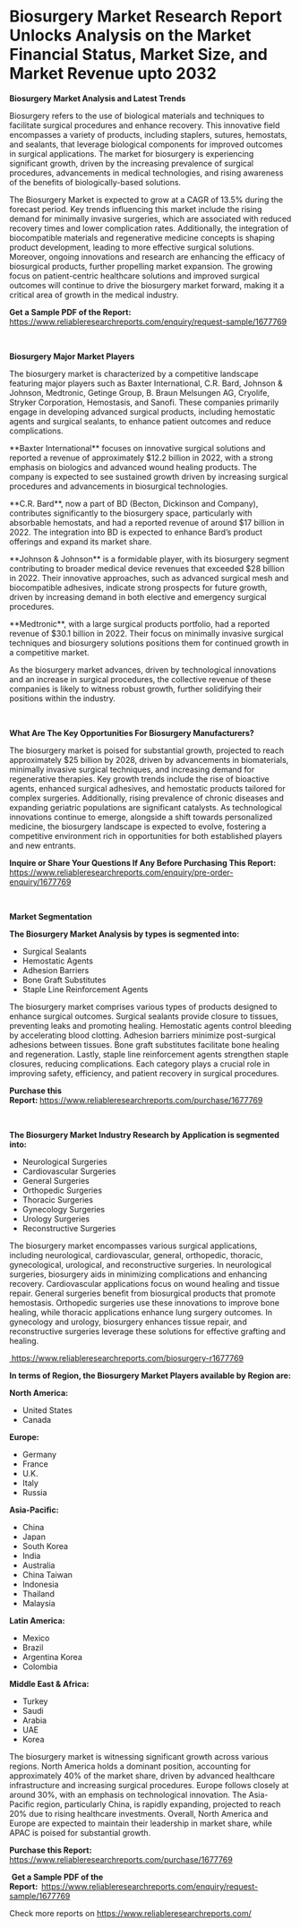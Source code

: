 <p><h1>Biosurgery Market Research Report Unlocks Analysis on the Market Financial Status, Market Size, and Market Revenue upto 2032</h1></p><p><strong>Biosurgery Market Analysis and Latest Trends</strong></p>
<p><p>Biosurgery refers to the use of biological materials and techniques to facilitate surgical procedures and enhance recovery. This innovative field encompasses a variety of products, including staplers, sutures, hemostats, and sealants, that leverage biological components for improved outcomes in surgical applications. The market for biosurgery is experiencing significant growth, driven by the increasing prevalence of surgical procedures, advancements in medical technologies, and rising awareness of the benefits of biologically-based solutions.</p><p>The Biosurgery Market is expected to grow at a CAGR of 13.5% during the forecast period. Key trends influencing this market include the rising demand for minimally invasive surgeries, which are associated with reduced recovery times and lower complication rates. Additionally, the integration of biocompatible materials and regenerative medicine concepts is shaping product development, leading to more effective surgical solutions. Moreover, ongoing innovations and research are enhancing the efficacy of biosurgical products, further propelling market expansion. The growing focus on patient-centric healthcare solutions and improved surgical outcomes will continue to drive the biosurgery market forward, making it a critical area of growth in the medical industry.</p></p>
<p><strong>Get a Sample PDF of the Report:&nbsp;</strong> <a href="https://www.reliableresearchreports.com/enquiry/request-sample/1677769?utm_campaign=38&utm_medium=2&utm_source=Github&utm_content=ia&utm_term=03032025&utm_id=biosurgery">https://www.reliableresearchreports.com/enquiry/request-sample/1677769</a></p>
<p>&nbsp;</p>
<p><strong>Biosurgery Major Market Players</strong></p>
<p><p>The biosurgery market is characterized by a competitive landscape featuring major players such as Baxter International, C.R. Bard, Johnson & Johnson, Medtronic, Getinge Group, B. Braun Melsungen AG, Cryolife, Stryker Corporation, Hemostasis, and Sanofi. These companies primarily engage in developing advanced surgical products, including hemostatic agents and surgical sealants, to enhance patient outcomes and reduce complications.</p><p>**Baxter International** focuses on innovative surgical solutions and reported a revenue of approximately $12.2 billion in 2022, with a strong emphasis on biologics and advanced wound healing products. The company is expected to see sustained growth driven by increasing surgical procedures and advancements in biosurgical technologies.</p><p>**C.R. Bard**, now a part of BD (Becton, Dickinson and Company), contributes significantly to the biosurgery space, particularly with absorbable hemostats, and had a reported revenue of around $17 billion in 2022. The integration into BD is expected to enhance Bard’s product offerings and expand its market share.</p><p>**Johnson & Johnson** is a formidable player, with its biosurgery segment contributing to broader medical device revenues that exceeded $28 billion in 2022. Their innovative approaches, such as advanced surgical mesh and biocompatible adhesives, indicate strong prospects for future growth, driven by increasing demand in both elective and emergency surgical procedures.</p><p>**Medtronic**, with a large surgical products portfolio, had a reported revenue of $30.1 billion in 2022. Their focus on minimally invasive surgical techniques and biosurgery solutions positions them for continued growth in a competitive market.</p><p>As the biosurgery market advances, driven by technological innovations and an increase in surgical procedures, the collective revenue of these companies is likely to witness robust growth, further solidifying their positions within the industry.</p></p>
<p>&nbsp;</p>
<p><strong>What Are The Key Opportunities For Biosurgery Manufacturers?</strong></p>
<p><p>The biosurgery market is poised for substantial growth, projected to reach approximately $25 billion by 2028, driven by advancements in biomaterials, minimally invasive surgical techniques, and increasing demand for regenerative therapies. Key growth trends include the rise of bioactive agents, enhanced surgical adhesives, and hemostatic products tailored for complex surgeries. Additionally, rising prevalence of chronic diseases and expanding geriatric populations are significant catalysts. As technological innovations continue to emerge, alongside a shift towards personalized medicine, the biosurgery landscape is expected to evolve, fostering a competitive environment rich in opportunities for both established players and new entrants.</p></p>
<p><strong>Inquire or Share Your Questions If Any Before Purchasing This Report:</strong> <a href="https://www.reliableresearchreports.com/enquiry/pre-order-enquiry/1677769?utm_campaign=38&utm_medium=2&utm_source=Github&utm_content=ia&utm_term=03032025&utm_id=biosurgery">https://www.reliableresearchreports.com/enquiry/pre-order-enquiry/1677769</a></p>
<p>&nbsp;</p>
<p><strong>Market Segmentation</strong></p>
<p><strong>The Biosurgery Market Analysis by types is segmented into:</strong></p>
<p><ul><li>Surgical Sealants</li><li>Hemostatic Agents</li><li>Adhesion Barriers</li><li>Bone Graft Substitutes</li><li>Staple Line Reinforcement Agents</li></ul></p>
<p><p>The biosurgery market comprises various types of products designed to enhance surgical outcomes. Surgical sealants provide closure to tissues, preventing leaks and promoting healing. Hemostatic agents control bleeding by accelerating blood clotting. Adhesion barriers minimize post-surgical adhesions between tissues. Bone graft substitutes facilitate bone healing and regeneration. Lastly, staple line reinforcement agents strengthen staple closures, reducing complications. Each category plays a crucial role in improving safety, efficiency, and patient recovery in surgical procedures.</p></p>
<p><strong>Purchase this Report:&nbsp;</strong><a href="https://www.reliableresearchreports.com/purchase/1677769?utm_campaign=38&utm_medium=2&utm_source=Github&utm_content=ia&utm_term=03032025&utm_id=biosurgery">https://www.reliableresearchreports.com/purchase/1677769</a></p>
<p>&nbsp;</p>
<p><strong>The Biosurgery Market Industry Research by Application is segmented into:</strong></p>
<p><ul><li>Neurological Surgeries</li><li>Cardiovascular Surgeries</li><li>General Surgeries</li><li>Orthopedic Surgeries</li><li>Thoracic Surgeries</li><li>Gynecology Surgeries</li><li>Urology Surgeries</li><li>Reconstructive Surgeries</li></ul></p>
<p><p>The biosurgery market encompasses various surgical applications, including neurological, cardiovascular, general, orthopedic, thoracic, gynecological, urological, and reconstructive surgeries. In neurological surgeries, biosurgery aids in minimizing complications and enhancing recovery. Cardiovascular applications focus on wound healing and tissue repair. General surgeries benefit from biosurgical products that promote hemostasis. Orthopedic surgeries use these innovations to improve bone healing, while thoracic applications enhance lung surgery outcomes. In gynecology and urology, biosurgery enhances tissue repair, and reconstructive surgeries leverage these solutions for effective grafting and healing.</p></p>
<p><a href="https://www.reliableresearchreports.com/biosurgery-r1677769?utm_campaign=38&utm_medium=2&utm_source=Github&utm_content=ia&utm_term=03032025&utm_id=biosurgery">&nbsp;https://www.reliableresearchreports.com/biosurgery-r1677769</a></p>
<p><strong>In terms of Region, the Biosurgery Market Players available by Region are:</strong></p>
<p>
    <p> <strong> North America: </strong>
        <ul>
            <li>United States</li>
            <li>Canada</li>
        </ul>
        </p> 
    <p> <strong> Europe: </strong>
        <ul>
            <li>Germany</li>
            <li>France</li>
            <li>U.K.</li>
            <li>Italy</li>
            <li>Russia</li>
        </ul>
        </p> 
    <p> <strong> Asia-Pacific: </strong>
        <ul>
            <li>China</li>
            <li>Japan</li>
            <li>South Korea</li>
            <li>India</li>
            <li>Australia</li>
            <li>China Taiwan</li>
            <li>Indonesia</li>
            <li>Thailand</li>
            <li>Malaysia</li>
        </ul>
        </p> 
    <p> <strong> Latin America: </strong>
        <ul>
            <li>Mexico</li>
            <li>Brazil</li>
            <li>Argentina Korea</li>
            <li>Colombia</li>
        </ul>
        </p> 
    <p> <strong> Middle East & Africa: </strong>
        <ul>
            <li>Turkey</li>
            <li>Saudi</li>
            <li>Arabia</li>
            <li>UAE</li>
            <li>Korea</li>
        </ul>
    </p>
    </p>
<p><p>The biosurgery market is witnessing significant growth across various regions. North America holds a dominant position, accounting for approximately 40% of the market share, driven by advanced healthcare infrastructure and increasing surgical procedures. Europe follows closely at around 30%, with an emphasis on technological innovation. The Asia-Pacific region, particularly China, is rapidly expanding, projected to reach 20% due to rising healthcare investments. Overall, North America and Europe are expected to maintain their leadership in market share, while APAC is poised for substantial growth.</p></p>
<p><strong>Purchase this Report: </strong><a href="https://www.reliableresearchreports.com/purchase/1677769?utm_campaign=38&utm_medium=2&utm_source=Github&utm_content=ia&utm_term=03032025&utm_id=biosurgery">https://www.reliableresearchreports.com/purchase/1677769</a></p>
<p>&nbsp;<strong>Get a Sample PDF of the Report:&nbsp;&nbsp;</strong><a href="https://www.reliableresearchreports.com/enquiry/request-sample/1677769?utm_campaign=38&utm_medium=2&utm_source=Github&utm_content=ia&utm_term=03032025&utm_id=biosurgery">https://www.reliableresearchreports.com/enquiry/request-sample/1677769</a></p>
<p><strong></strong></p>
<p>Check more reports on <a href="https://www.reliableresearchreports.com/?utm_campaign=38&utm_medium=2&utm_source=Github&utm_content=ia&utm_term=03032025&utm_id=biosurgery">https://www.reliableresearchreports.com/</a></p>